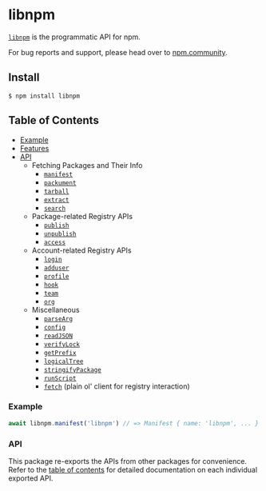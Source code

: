 # libnpm

[`libnpm`](https://github.com/npm/libnpm) is the programmatic API for npm.

For bug reports and support, please head over to [npm.community](https://npm.community).


## Install

`$ npm install libnpm`

## Table of Contents

* [Example](#example)
* [Features](#features)
* [API](#api)
  * Fetching Packages and Their Info
    * [`manifest`](https://www.npmjs.com/package/pacote#manifest)
    * [`packument`](https://www.npmjs.com/package/pacote#packument)
    * [`tarball`](https://www.npmjs.com/package/pacote#tarball)
    * [`extract`](https://www.npmjs.com/package/pacote#extract)
    * [`search`](https://npm.im/libnpmsearch)
  * Package-related Registry APIs
    * [`publish`]()
    * [`unpublish`](#unpublish)
    * [`access`](https://npm.im/libnpmaccess)
  * Account-related Registry APIs
    * [`login`](https://www.npmjs.com/package/npm-profile#login)
    * [`adduser`](https://www.npmjs.com/package/npm-profile#adduser)
    * [`profile`](https://npm.im/npm-profile)
    * [`hook`](https://npm.im/libnpmhook)
    * [`team`](https://npm.im/libnpmteam)
    * [`org`](https://npm.im/libnpmorg)
  * Miscellaneous
    * [`parseArg`](https://npm.im/npm-package-arg)
    * [`config`](https://npm.im/libnpmconfig)
    * [`readJSON`](https://npm.im/read-package-json)
    * [`verifyLock`](https://npm.im/lock-verify)
    * [`getPrefix`](https://npm.im/find-npm-prefix)
    * [`logicalTree`](https://npm.im/npm-logical-tree)
    * [`stringifyPackage`](https://npm.im/stringify-package)
    * [`runScript`](https://www.npmjs.com/package/npm-lifecycle)
    * [`fetch`](https://npm.im/npm-registry-fetch) (plain ol' client for registry interaction)

### Example

```javascript
await libnpm.manifest('libnpm') // => Manifest { name: 'libnpm', ... }
```

### API

This package re-exports the APIs from other packages for convenience. Refer to
the [table of contents](#table-of-contents) for detailed documentation on each
individual exported API.
